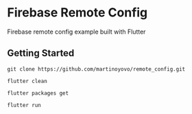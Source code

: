 # Firebase Remote Config

Firebase remote config example built with Flutter

## Getting Started

```shell
git clone https://github.com/martinoyovo/remote_config.git
```
```shell
flutter clean
```
```shell
flutter packages get
```
```shell
flutter run
```
